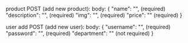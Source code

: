 product POST (add new product):
body: {
    "name": "", (required)
    "description": "", (required)
    "img": "", (required)
    "price": "" (required)
}

user add POST (add new user):
body: {
    "username": "", (required)
    "password": "", (required)
    "department": "" (not required)
}